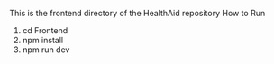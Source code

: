 This is the frontend directory of the HealthAid repository
How to Run
1. cd Frontend
2. npm install
3. npm run dev
